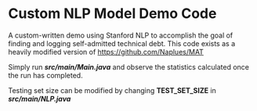 # Custom NLP Model Demo Code

A custom-written demo using Stanford NLP to accomplish the goal of finding and logging self-admitted technical debt. This code exists as a heavily modified version of https://github.com/Naplues/MAT

Simply run ***src/main/Main.java*** and observe the statistics calculated once the run has completed.

Testing set size can be modified by changing **TEST_SET_SIZE** in ***src/main/NLP.java***